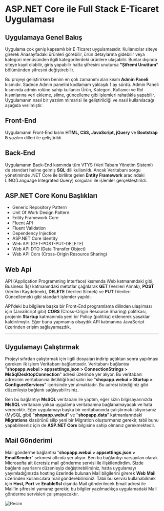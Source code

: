 # ASP.NET Core ile Full Stack E-Ticaret Uygulaması

## Uygulamaya Genel Bakış

Uygulama çok geniş kapsamlı bir E-Ticaret uygulamasıdır. Kullanıcılar siteye girerek Anasayfadaki ürünleri görebilir, ürün detaylarına gidebilir veya kategori menüsünden ilgili kategorilerdeki ürünlere ulaşabilir. Bunlar dışında siteye kayıt olabilir, giriş yapabilir hatta şifresini unutursa **"Şifremi Unuttum"** bölümünden şifresini değiştirebilir.

Bu projeyi geliştirirken benim en çok zamanımı alan kısım **Admin Paneli** kısmıdır. Sadece Admin panelini kodlamam yaklaşık 1 ay sürdü. Admin Paneli kısmında admin rolüne sahip kullanıcı Ürün, Kategori, Kullanıcı ve Rol kısımlarına veri ekleme, silme, güncelleme gibi işlemleri rahatlıkla yapabilir. Uygulamanın nasıl bir yazılım mimarisi ile geliştirildiği ve nasıl kullanılacağı aşağıda verilmiştir.

## Front-End

Uygulamanın Front-End kısmı **HTML, CSS, JavaScript, jQuery** ve **Bootstrap 5** yazılım dilleri ile geliştirildi.

## Back-End

Uygulamanın Back-End kısmında tüm VTYS (Veri Tabanı Yönetim Sistemi) de standart haline gelmiş **SQL** dili kullanıldı. Ancak Veritabanı sorgu
yönetiminde .NET Core ile birlikte gelen **Entity Framework** aracındaki LINQ(Language Integrated Query) sorguları ile işlemler gerçekleştirildi.

## ASP.NET Core Konu Başlıkları

* Generic Repository Pattern
* Unit Of Work Design Pattern
* Entity Framework Core
* Fluent API
* Fluent Validation
* Dependency Injection
* ASP.NET Core Identity
* Web API (GET-POST-PUT-DELETE)
* Web API DTO (Data Transfer Object)
* Web API Cors (Cross-Origin Resource Sharing)

## Web Api

API (Application Programming Interface) kısmında Web katmanındaki gibi, Business (İş) katmanındaki metotlar çağrılarak **GET** (Verileri Almak), **POST** (Verileri Kaydetmek), **DELETE** (Verileri Silmek) ve **PUT** (Verileri Güncellemek) gibi standart işlemler yapıldı.

API'deki bu bilgilere başka bir Front-End programlama dilinden ulaşılması için (JavaScript gibi) **CORS** (Cross-Origin Resource Sharing) politikası, projenin **Startup** katmanında yeni bir Policy (politika) eklenerek yasaklar kaldırılmıştır. Eğer bunu yapmamış olsaydık API katmanına JavaScript üzerinden erişim sağlayamazdık.

---

## Uygulamayı Çalıştırmak

Projeyi sıfırdan çalıştırmak için ilgili dosyaları indirip açtıktan sonra yapılması gereken ilk işlem Veritabanı bağlantısıdır. Veritabanı bağlantısı "**shopapp.webui > appsettings.json > ConnectionStrings > MsSqlDesktopConnection**" adresi üzerinde yer alıyor. Bu veritabanı adresinin veritabanına iletildiği kod satırı ise "**shopapp.webui > Startup > ConfigureServices**" içerisinde yer almaktadır. Bu adresi istediğiniz gibi düzenleyip bağlantı sağlayabilirsiniz.

Ben bu bağlantıyı **MsSQL** veritabanı ile yaptım, eğer sizin bilgisayarınızda **MsSQL**  veritabanı yoksa uygulama veritabanına bağlanamayacak ve hata verecektir. Eğer uygulamayı başka bir veritabanında çalıştırmak istiyorsanız (MySQL gibi) "**shopapp.webui**" ve "**shopapp.data**" katmanlarındaki **Migrations** klasörünü silip yeni bir Migration oluşturmanız gerekir, tabii bunu yapabilmeniz için de **ASP.NET Core** bilgisine sahip olmanız gerekmektedir.

## Mail Gönderimi

Mail gönderme bağlantısı "**shopapp.webui > appsettings.json > EmailSender**" sekmesi altında yer alıyor. Ben bu bağlantıyı varsayılan olarak Microsofta ait ücretsiz mail gönderme servisi ile ilişkilendirdim. Sizde bağlantı ayarlarını düzenleyip değiştirebilirsiniz, hatta uygulamayı yayımladığınızda hosting üzerinde bulunan Mail bilgilerini girerek **Web Mail** üzerinden kullanıcılara mail gönderebilirsiniz. Tabii bu servisi kullanabilmek için **Host, Port** ve **EnableSsl** dışında Mail gönderilecek Email adresi ile Mail'in şifresini yamanız gerekir, bu bilgiler yazılmadıkça uygulamadaki Mail gönderme servisleri çalışmayacaktır.

![Resim](https://r.resimlink.com/oxzm-jUedh.png)
